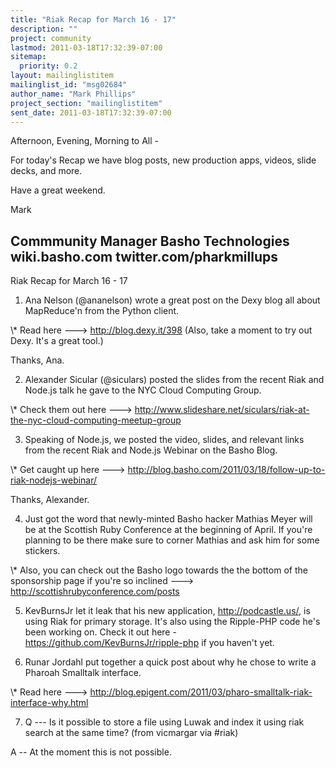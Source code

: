 ```yaml
---
title: "Riak Recap for March 16 - 17"
description: ""
project: community
lastmod: 2011-03-18T17:32:39-07:00
sitemap:
  priority: 0.2
layout: mailinglistitem
mailinglist_id: "msg02684"
author_name: "Mark Phillips"
project_section: "mailinglistitem"
sent_date: 2011-03-18T17:32:39-07:00
---
```



Afternoon, Evening, Morning to All -

For today's Recap we have blog posts, new production apps, videos,
slide decks, and more.

Have a great weekend.

Mark

Commmunity Manager
Basho Technologies
wiki.basho.com
twitter.com/pharkmillups
----

Riak Recap for March 16 - 17

1) Ana Nelson (@ananelson) wrote a great post on the Dexy blog all
about MapReduce'n from the Python client.

\\* Read here ---&gt; http://blog.dexy.it/398 (Also, take a moment to try
out Dexy. It's a great tool.)

Thanks, Ana.

2) Alexander Sicular (@siculars) posted the slides from the recent
Riak and Node.js talk he gave to the NYC Cloud Computing Group.

\\* Check them out here ---&gt;
http://www.slideshare.net/siculars/riak-at-the-nyc-cloud-computing-meetup-group

3) Speaking of Node.js, we posted the video, slides, and relevant
links from the recent Riak and Node.js Webinar on the Basho Blog.

\\* Get caught up here ---&gt;
http://blog.basho.com/2011/03/18/follow-up-to-riak-nodejs-webinar/

Thanks, Alexander.

4) Just got the word that newly-minted Basho hacker Mathias Meyer will
be at the Scottish Ruby Conference at the beginning of April. If
you're planning to be there make sure to corner Mathias and ask him
for some stickers.

\\* Also, you can check out the Basho logo towards the the bottom of the
sponsorship page if you're so inclined ---&gt;
http://scottishrubyconference.com/posts

5) KevBurnsJr let it leak that his new application,
http://podcastle.us/, is using Riak for primary storage. It's also
using the Ripple-PHP code he's been working on. Check it out here -
https://github.com/KevBurnsJr/ripple-php if you haven't yet.

6) Runar Jordahl put together a quick post about why he chose to write
a Pharoah Smalltalk interface.

\\* Read here ---&gt;
http://blog.epigent.com/2011/03/pharo-smalltalk-riak-interface-why.html

7) Q --- Is it possible to store a file using Luwak and index it using
riak search at the same time? (from vicmargar via #riak)

 A -- At the moment this is not possible.

